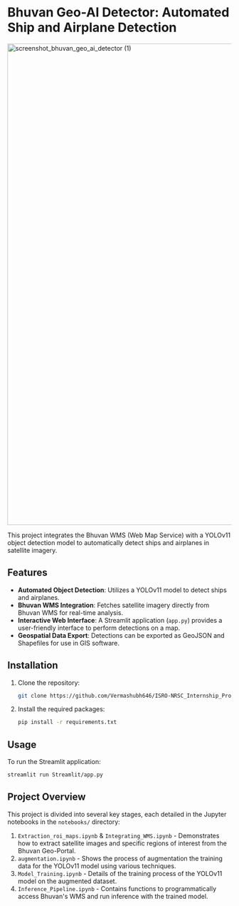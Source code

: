 # Bhuvan Geo-AI Detector: Automated Ship and Airplane Detection
<img width="1920" height="1080" alt="screenshot_bhuvan_geo_ai_detector (1)" src="https://github.com/user-attachments/assets/cbb88694-2fae-43c8-96f6-fafa28984f38" />


This project integrates the Bhuvan WMS (Web Map Service) with a YOLOv11 object detection model to automatically detect ships and airplanes in satellite imagery.

## Features

* **Automated Object Detection**: Utilizes a YOLOv11 model to detect ships and airplanes.
* **Bhuvan WMS Integration**: Fetches satellite imagery directly from Bhuvan WMS for real-time analysis.
* **Interactive Web Interface**: A Streamlit application (`app.py`) provides a user-friendly interface to perform detections on a map.
* **Geospatial Data Export**: Detections can be exported as GeoJSON and Shapefiles for use in GIS software.

## Installation

1.  Clone the repository:
    ```bash
    git clone https://github.com/Vermashubh646/ISRO-NRSC_Internship_Project.git
    ```
2.  Install the required packages:
    ```bash
    pip install -r requirements.txt
    ```

## Usage

To run the Streamlit application:

```bash
streamlit run Streamlit/app.py
```

## Project Overview

This project is divided into several key stages, each detailed in the Jupyter notebooks in the `notebooks/` directory:

1.  `Extraction_roi_maps.ipynb` & `Integrating_WMS.ipynb` - Demonstrates how to extract satellite images and  specific regions of interest from the Bhuvan Geo-Portal.
2.  `augmentation.ipynb` - Shows the process of augmentation the training data for the YOLOv11 model using various techniques.
3.  `Model_Training.ipynb` - Details of the training process of the YOLOv11 model on the augmented dataset.
4.  `Inference_Pipeline.ipynb` - Contains functions to programmatically access Bhuvan's WMS and run inference with the trained model.


